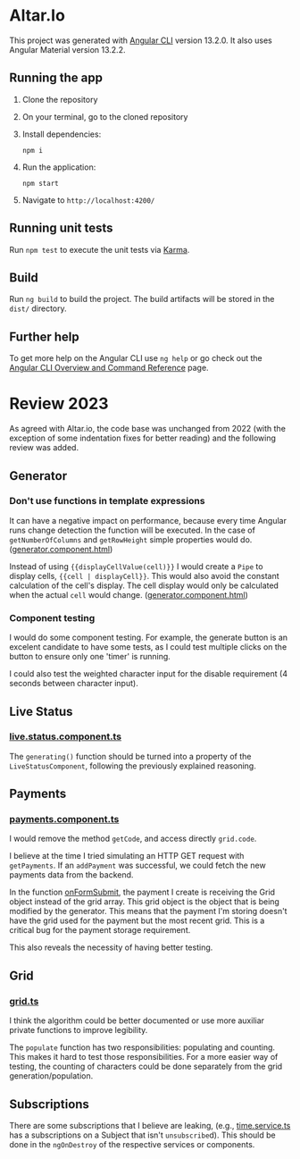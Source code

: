 # Altar.Io

This project was generated with [Angular CLI](https://github.com/angular/angular-cli) version 13.2.0.
It also uses Angular Material version 13.2.2.

## Running the app
1. Clone the repository
2. On your terminal, go to the cloned repository
3. Install dependencies:

    ```
    npm i
    ```
4. Run the application:

    ```
    npm start
    ```
5. Navigate to `http://localhost:4200/`

## Running unit tests

Run `npm test` to execute the unit tests via [Karma](https://karma-runner.github.io).

## Build

Run `ng build` to build the project. The build artifacts will be stored in the `dist/` directory.

## Further help

To get more help on the Angular CLI use `ng help` or go check out the [Angular CLI Overview and Command Reference](https://angular.io/cli) page.

# Review 2023

As agreed with Altar.io, the code base was unchanged from 2022 (with the exception of some indentation fixes for better reading) and the following review was added.


## Generator

### Don't use functions in template expressions
It can have a negative impact on performance, because every time Angular runs change detection the function will be executed. In the case of `getNumberOfColumns` and `getRowHeight` simple properties would do. ([generator.component.html](src/app/generator/generator.component.html#L31))

Instead of using `{{displayCellValue(cell)}}` I would create a `Pipe` to display cells, `{{cell | displayCell}}`. This would also avoid the constant calculation of the cell's display. The cell display would only be calculated when the actual `cell` would change. ([generator.component.html](src/app/generator/generator.component.html#L50))

### Component testing
I would do some component testing. For example, the generate button is an excelent candidate to have some tests, as I could test multiple clicks on the button to ensure only one 'timer' is running.

I could also test the weighted character input for the disable requirement (4 seconds between character input).

## Live Status

### [live.status.component.ts](src/app/live-status/live-status.component.ts)
The `generating()` function should be turned into a property of the `LiveStatusComponent`, following the previously explained reasoning.

## Payments

### [payments.component.ts](src/app/payments/payments.component.ts)
I would remove the method `getCode`, and access directly `grid.code`.

I believe at the time I tried simulating an HTTP GET request with `getPayments`. If an `addPayment` was successful, we could fetch the new payments data from the backend.

In the function [onFormSubmit](src/app/payments/payments.component.ts#L81), the payment I create is receiving the Grid object instead of the grid array. This grid object is the object that is being modified by the generator. This means that the payment I'm storing doesn't have the grid used for the payment but the most recent grid. This is a critical bug for the payment storage requirement.

This also reveals the necessity of having better testing.

## Grid

### [grid.ts](src/app/grid.ts)
I think the algorithm could be better documented or use more auxiliar private functions to improve legibility.

The `populate` function has two responsibilities: populating and counting. This makes it hard to test those responsibilities. For a more easier way of testing, the counting of characters could be done separately from the grid generation/population.

## Subscriptions
There are some subscriptions that I believe are leaking, (e.g., [time.service.ts](src/app/time.service.ts#L20) has a subscriptions on a Subject that isn't `unsubscribe`d). This should be done in the `ngOnDestroy` of the respective services or components.
